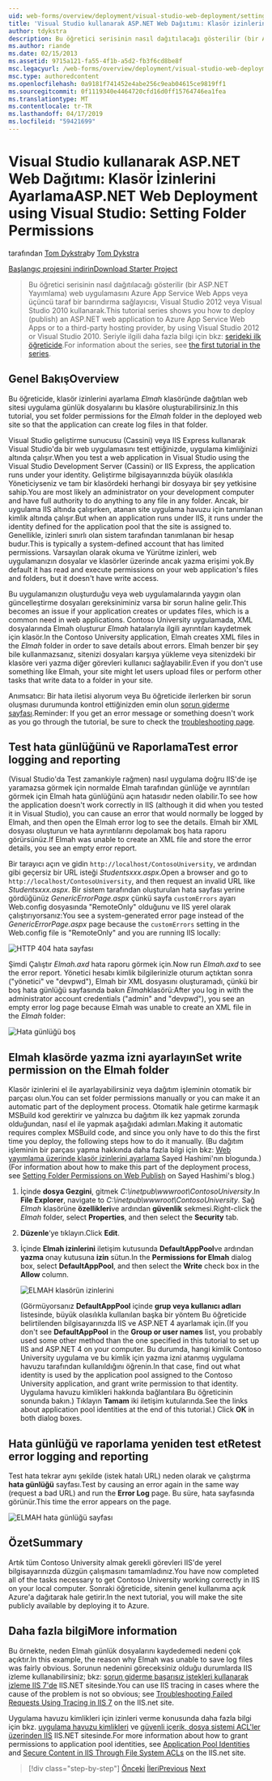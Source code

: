 ```yaml
---
uid: web-forms/overview/deployment/visual-studio-web-deployment/setting-folder-permissions
title: 'Visual Studio kullanarak ASP.NET Web Dağıtımı: Klasör izinlerini ayarlama | Microsoft Docs'
author: tdykstra
description: Bu öğretici serisinin nasıl dağıtılacağı gösterilir (bir ASP.NET Yayımlama) web uygulamasını Azure App Service Web Apps veya bir üçüncü taraf barındırma sağlayıcı tarafından usin...
ms.author: riande
ms.date: 02/15/2013
ms.assetid: 9715a121-fa55-4f1b-a5d2-fb3f6cd8be8f
msc.legacyurl: /web-forms/overview/deployment/visual-studio-web-deployment/setting-folder-permissions
msc.type: authoredcontent
ms.openlocfilehash: 0a9181f741452e4abe256c9eab04615ce9819ff1
ms.sourcegitcommit: 0f1119340e4464720cfd16d0ff15764746ea1fea
ms.translationtype: MT
ms.contentlocale: tr-TR
ms.lasthandoff: 04/17/2019
ms.locfileid: "59421699"
---
```

# <a name="aspnet-web-deployment-using-visual-studio-setting-folder-permissions"></a><span data-ttu-id="85e1b-103">Visual Studio kullanarak ASP.NET Web Dağıtımı: Klasör İzinlerini Ayarlama</span><span class="sxs-lookup"><span data-stu-id="85e1b-103">ASP.NET Web Deployment using Visual Studio: Setting Folder Permissions</span></span>

<span data-ttu-id="85e1b-104">tarafından [Tom Dykstra](https://github.com/tdykstra)</span><span class="sxs-lookup"><span data-stu-id="85e1b-104">by [Tom Dykstra](https://github.com/tdykstra)</span></span>

[<span data-ttu-id="85e1b-105">Başlangıç projesini indirin</span><span class="sxs-lookup"><span data-stu-id="85e1b-105">Download Starter Project</span></span>](http://go.microsoft.com/fwlink/p/?LinkId=282627)

> <span data-ttu-id="85e1b-106">Bu öğretici serisinin nasıl dağıtılacağı gösterilir (bir ASP.NET Yayımlama) web uygulamasını Azure App Service Web Apps veya üçüncü taraf bir barındırma sağlayıcısı, Visual Studio 2012 veya Visual Studio 2010 kullanarak.</span><span class="sxs-lookup"><span data-stu-id="85e1b-106">This tutorial series shows you how to deploy (publish) an ASP.NET web application to Azure App Service Web Apps or to a third-party hosting provider, by using Visual Studio 2012 or Visual Studio 2010.</span></span> <span data-ttu-id="85e1b-107">Seriyle ilgili daha fazla bilgi için bkz: [serideki ilk öğreticide](introduction.md).</span><span class="sxs-lookup"><span data-stu-id="85e1b-107">For information about the series, see [the first tutorial in the series](introduction.md).</span></span>


## <a name="overview"></a><span data-ttu-id="85e1b-108">Genel Bakış</span><span class="sxs-lookup"><span data-stu-id="85e1b-108">Overview</span></span>

<span data-ttu-id="85e1b-109">Bu öğreticide, klasör izinlerini ayarlama *Elmah* klasöründe dağıtılan web sitesi uygulama günlük dosyalarını bu klasöre oluşturabilirsiniz.</span><span class="sxs-lookup"><span data-stu-id="85e1b-109">In this tutorial, you set folder permissions for the *Elmah* folder in the deployed web site so that the application can create log files in that folder.</span></span>

<span data-ttu-id="85e1b-110">Visual Studio geliştirme sunucusu (Cassini) veya IIS Express kullanarak Visual Studio'da bir web uygulamasını test ettiğinizde, uygulama kimliğinizi altında çalışır.</span><span class="sxs-lookup"><span data-stu-id="85e1b-110">When you test a web application in Visual Studio using the Visual Studio Development Server (Cassini) or IIS Express, the application runs under your identity.</span></span> <span data-ttu-id="85e1b-111">Geliştirme bilgisayarınızda büyük olasılıkla Yöneticiyseniz ve tam bir klasördeki herhangi bir dosyaya bir şey yetkisine sahip.</span><span class="sxs-lookup"><span data-stu-id="85e1b-111">You are most likely an administrator on your development computer and have full authority to do anything to any file in any folder.</span></span> <span data-ttu-id="85e1b-112">Ancak, bir uygulama IIS altında çalışırken, atanan site uygulama havuzu için tanımlanan kimlik altında çalışır.</span><span class="sxs-lookup"><span data-stu-id="85e1b-112">But when an application runs under IIS, it runs under the identity defined for the application pool that the site is assigned to.</span></span> <span data-ttu-id="85e1b-113">Genellikle, izinleri sınırlı olan sistem tarafından tanımlanan bir hesap budur.</span><span class="sxs-lookup"><span data-stu-id="85e1b-113">This is typically a system-defined account that has limited permissions.</span></span> <span data-ttu-id="85e1b-114">Varsayılan olarak okuma ve Yürütme izinleri, web uygulamanızın dosyalar ve klasörler üzerinde ancak yazma erişimi yok.</span><span class="sxs-lookup"><span data-stu-id="85e1b-114">By default it has read and execute permissions on your web application's files and folders, but it doesn't have write access.</span></span>

<span data-ttu-id="85e1b-115">Bu uygulamanızın oluşturduğu veya web uygulamalarında yaygın olan güncelleştirme dosyaları gereksiniminiz varsa bir sorun haline gelir.</span><span class="sxs-lookup"><span data-stu-id="85e1b-115">This becomes an issue if your application creates or updates files, which is a common need in web applications.</span></span> <span data-ttu-id="85e1b-116">Contoso University uygulamada, XML dosyalarında Elmah oluşturur *Elmah* hatalarıyla ilgili ayrıntıları kaydetmek için klasör.</span><span class="sxs-lookup"><span data-stu-id="85e1b-116">In the Contoso University application, Elmah creates XML files in the *Elmah* folder in order to save details about errors.</span></span> <span data-ttu-id="85e1b-117">Elmah benzer bir şey bile kullanmazsanız, sitenizi dosyaları karşıya yükleme veya sitenizdeki bir klasöre veri yazma diğer görevleri kullanıcı sağlayabilir.</span><span class="sxs-lookup"><span data-stu-id="85e1b-117">Even if you don't use something like Elmah, your site might let users upload files or perform other tasks that write data to a folder in your site.</span></span>

<span data-ttu-id="85e1b-118">Anımsatıcı: Bir hata iletisi alıyorum veya Bu öğreticide ilerlerken bir sorun oluşması durumunda kontrol ettiğinizden emin olun [sorun giderme sayfası](troubleshooting.md).</span><span class="sxs-lookup"><span data-stu-id="85e1b-118">Reminder: If you get an error message or something doesn't work as you go through the tutorial, be sure to check the [troubleshooting page](troubleshooting.md).</span></span>

## <a name="test-error-logging-and-reporting"></a><span data-ttu-id="85e1b-119">Test hata günlüğünü ve Raporlama</span><span class="sxs-lookup"><span data-stu-id="85e1b-119">Test error logging and reporting</span></span>

<span data-ttu-id="85e1b-120">(Visual Studio'da Test zamankiyle rağmen) nasıl uygulama doğru IIS'de işe yaramazsa görmek için normalde Elmah tarafından günlüğe ve ayrıntıları görmek için Elmah hata günlüğünü açın hatasıdır neden olabilir.</span><span class="sxs-lookup"><span data-stu-id="85e1b-120">To see how the application doesn't work correctly in IIS (although it did when you tested it in Visual Studio), you can cause an error that would normally be logged by Elmah, and then open the Elmah error log to see the details.</span></span> <span data-ttu-id="85e1b-121">Elmah bir XML dosyası oluşturun ve hata ayrıntılarını depolamak boş hata raporu görürsünüz.</span><span class="sxs-lookup"><span data-stu-id="85e1b-121">If Elmah was unable to create an XML file and store the error details, you see an empty error report.</span></span>

<span data-ttu-id="85e1b-122">Bir tarayıcı açın ve gidin `http://localhost/ContosoUniversity`, ve ardından gibi geçersiz bir URL isteği *Studentsxxx.aspx*.</span><span class="sxs-lookup"><span data-stu-id="85e1b-122">Open a browser and go to `http://localhost/ContosoUniversity`, and then request an invalid URL like *Studentsxxx.aspx*.</span></span> <span data-ttu-id="85e1b-123">Bir sistem tarafından oluşturulan hata sayfası yerine gördüğünüz *GenericErrorPage.aspx* çünkü sayfa `customErrors` ayarı Web.config dosyasında "RemoteOnly" olduğunu ve IIS yerel olarak çalıştırıyorsanız:</span><span class="sxs-lookup"><span data-stu-id="85e1b-123">You see a system-generated error page instead of the *GenericErrorPage.aspx* page because the `customErrors` setting in the Web.config file is "RemoteOnly" and you are running IIS locally:</span></span>

![HTTP 404 hata sayfası](setting-folder-permissions/_static/image1.png)

<span data-ttu-id="85e1b-125">Şimdi Çalıştır *Elmah.axd* hata raporu görmek için.</span><span class="sxs-lookup"><span data-stu-id="85e1b-125">Now run *Elmah.axd* to see the error report.</span></span> <span data-ttu-id="85e1b-126">Yönetici hesabı kimlik bilgilerinizle oturum açtıktan sonra (&quot;yönetici&quot; ve &quot;devpwd&quot;), Elmah bir XML dosyasını oluşturamadı, çünkü bir boş hata günlüğü sayfasında bakın *Elmah*klasörü:</span><span class="sxs-lookup"><span data-stu-id="85e1b-126">After you log in with the administrator account credentials (&quot;admin&quot; and &quot;devpwd&quot;), you see an empty error log page because Elmah was unable to create an XML file in the *Elmah* folder:</span></span>

![Hata günlüğü boş](setting-folder-permissions/_static/image2.png)

## <a name="set-write-permission-on-the-elmah-folder"></a><span data-ttu-id="85e1b-128">Elmah klasörde yazma izni ayarlayın</span><span class="sxs-lookup"><span data-stu-id="85e1b-128">Set write permission on the Elmah folder</span></span>

<span data-ttu-id="85e1b-129">Klasör izinlerini el ile ayarlayabilirsiniz veya dağıtım işleminin otomatik bir parçası olun.</span><span class="sxs-lookup"><span data-stu-id="85e1b-129">You can set folder permissions manually or you can make it an automatic part of the deployment process.</span></span> <span data-ttu-id="85e1b-130">Otomatik hale getirme karmaşık MSBuild kod gerektirir ve yalnızca bu dağıtım ilk kez yapmak zorunda olduğundan, nasıl el ile yapmak aşağıdaki adımları.</span><span class="sxs-lookup"><span data-stu-id="85e1b-130">Making it automatic requires complex MSBuild code, and since you only have to do this the first time you deploy, the following steps how to do it manually.</span></span> <span data-ttu-id="85e1b-131">(Bu dağıtım işleminin bir parçası yapma hakkında daha fazla bilgi için bkz: [Web yayımlama üzerinde klasör izinlerini ayarlama](http://sedodream.com/2011/11/08/SettingFolderPermissionsOnWebPublish.aspx) Sayed Hashimi'nın blogunda.)</span><span class="sxs-lookup"><span data-stu-id="85e1b-131">(For information about how to make this part of the deployment process, see [Setting Folder Permissions on Web Publish](http://sedodream.com/2011/11/08/SettingFolderPermissionsOnWebPublish.aspx) on Sayed Hashimi's blog.)</span></span>

1. <span data-ttu-id="85e1b-132">İçinde **dosya Gezgini**, gitmek *C:\inetpub\wwwroot\ContosoUniversity*.</span><span class="sxs-lookup"><span data-stu-id="85e1b-132">In **File Explorer**, navigate to *C:\inetpub\wwwroot\ContosoUniversity*.</span></span> <span data-ttu-id="85e1b-133">Sağ *Elmah* klasörüne **özellikleri**ve ardından **güvenlik** sekmesi.</span><span class="sxs-lookup"><span data-stu-id="85e1b-133">Right-click the *Elmah* folder, select **Properties**, and then select the **Security** tab.</span></span>
2. <span data-ttu-id="85e1b-134">**Düzenle**‘ye tıklayın.</span><span class="sxs-lookup"><span data-stu-id="85e1b-134">Click **Edit**.</span></span>
3. <span data-ttu-id="85e1b-135">İçinde **Elmah izinlerini** iletişim kutusunda **DefaultAppPool**ve ardından **yazma** onay kutusuna **izin** sütun.</span><span class="sxs-lookup"><span data-stu-id="85e1b-135">In the **Permissions for Elmah** dialog box, select **DefaultAppPool**, and then select the **Write** check box in the **Allow** column.</span></span>

    ![ELMAH klasörün izinlerini](setting-folder-permissions/_static/image3.png)

    <span data-ttu-id="85e1b-137">(Görmüyorsanız **DefaultAppPool** içinde **grup veya kullanıcı adları** listesinde, büyük olasılıkla kullanılan başka bir yöntem Bu öğreticide belirtilenden bilgisayarınızda IIS ve ASP.NET 4 ayarlamak için.</span><span class="sxs-lookup"><span data-stu-id="85e1b-137">(If you don't see **DefaultAppPool** in the **Group or user names** list, you probably used some other method than the one specified in this tutorial to set up IIS and ASP.NET 4 on your computer.</span></span> <span data-ttu-id="85e1b-138">Bu durumda, hangi kimlik Contoso University uygulama ve bu kimlik için yazma izni atanmış uygulama havuzu tarafından kullanıldığını öğrenin.</span><span class="sxs-lookup"><span data-stu-id="85e1b-138">In that case, find out what identity is used by the application pool assigned to the Contoso University application, and grant write permission to that identity.</span></span> <span data-ttu-id="85e1b-139">Uygulama havuzu kimlikleri hakkında bağlantılara Bu öğreticinin sonunda bakın.) Tıklayın **Tamam** iki iletişim kutularında.</span><span class="sxs-lookup"><span data-stu-id="85e1b-139">See the links about application pool identities at the end of this tutorial.) Click **OK** in both dialog boxes.</span></span>

## <a name="retest-error-logging-and-reporting"></a><span data-ttu-id="85e1b-140">Hata günlüğü ve raporlama yeniden test et</span><span class="sxs-lookup"><span data-stu-id="85e1b-140">Retest error logging and reporting</span></span>

<span data-ttu-id="85e1b-141">Test hata tekrar aynı şekilde (istek hatalı URL) neden olarak ve çalıştırma **hata günlüğü** sayfası.</span><span class="sxs-lookup"><span data-stu-id="85e1b-141">Test by causing an error again in the same way (request a bad URL) and run the **Error Log** page.</span></span> <span data-ttu-id="85e1b-142">Bu süre, hata sayfasında görünür.</span><span class="sxs-lookup"><span data-stu-id="85e1b-142">This time the error appears on the page.</span></span>

![ELMAH hata günlüğü sayfası](setting-folder-permissions/_static/image4.png)

## <a name="summary"></a><span data-ttu-id="85e1b-144">Özet</span><span class="sxs-lookup"><span data-stu-id="85e1b-144">Summary</span></span>

<span data-ttu-id="85e1b-145">Artık tüm Contoso University almak gerekli görevleri IIS'de yerel bilgisayarınızda düzgün çalışmasını tamamladınız.</span><span class="sxs-lookup"><span data-stu-id="85e1b-145">You have now completed all of the tasks necessary to get Contoso University working correctly in IIS on your local computer.</span></span> <span data-ttu-id="85e1b-146">Sonraki öğreticide, sitenin genel kullanıma açık Azure'a dağıtarak hale getirir.</span><span class="sxs-lookup"><span data-stu-id="85e1b-146">In the next tutorial, you will make the site publicly available by deploying it to Azure.</span></span>

## <a name="more-information"></a><span data-ttu-id="85e1b-147">Daha fazla bilgi</span><span class="sxs-lookup"><span data-stu-id="85e1b-147">More information</span></span>

<span data-ttu-id="85e1b-148">Bu örnekte, neden Elmah günlük dosyalarını kaydedemedi nedeni çok açıktır.</span><span class="sxs-lookup"><span data-stu-id="85e1b-148">In this example, the reason why Elmah was unable to save log files was fairly obvious.</span></span> <span data-ttu-id="85e1b-149">Sorunun nedenini göreceksiniz olduğu durumlarda IIS izleme kullanabilirsiniz; bkz: [sorun giderme başarısız istekleri kullanarak izleme IIS 7'de](https://www.iis.net/learn/troubleshoot/using-failed-request-tracing/troubleshooting-failed-requests-using-tracing-in-iis) IIS.NET sitesinde.</span><span class="sxs-lookup"><span data-stu-id="85e1b-149">You can use IIS tracing in cases where the cause of the problem is not so obvious; see [Troubleshooting Failed Requests Using Tracing in IIS 7](https://www.iis.net/learn/troubleshoot/using-failed-request-tracing/troubleshooting-failed-requests-using-tracing-in-iis) on the IIS.net site.</span></span>

<span data-ttu-id="85e1b-150">Uygulama havuzu kimlikleri için izinleri verme konusunda daha fazla bilgi için bkz. [uygulama havuzu kimlikleri](https://www.iis.net/learn/manage/configuring-security/application-pool-identities) ve [güvenli içerik, dosya sistemi ACL'ler üzerinden IIS](https://www.iis.net/learn/get-started/planning-for-security/secure-content-in-iis-through-file-system-acls) IIS.NET sitesinde.</span><span class="sxs-lookup"><span data-stu-id="85e1b-150">For more information about how to grant permissions to application pool identities, see [Application Pool Identities](https://www.iis.net/learn/manage/configuring-security/application-pool-identities) and [Secure Content in IIS Through File System ACLs](https://www.iis.net/learn/get-started/planning-for-security/secure-content-in-iis-through-file-system-acls) on the IIS.net site.</span></span>

> [!div class="step-by-step"]
> <span data-ttu-id="85e1b-151">[Önceki](deploying-to-iis.md)
> [İleri](deploying-to-production.md)</span><span class="sxs-lookup"><span data-stu-id="85e1b-151">[Previous](deploying-to-iis.md)
[Next](deploying-to-production.md)</span></span>
